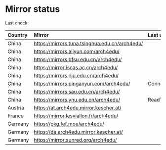 <script src="./time.js"></script>
# Mirror status
Last check: <script type="text/javascript">localize(1676312740.9837534);</script>

|Country|Mirror|Last update|
|:------|:-----|:----------|
|China|https://mirrors.tuna.tsinghua.edu.cn/arch4edu/|<script type="text/javascript">localize(1676270322);</script>|
|China|https://mirrors.aliyun.com/arch4edu/|<script type="text/javascript">localize(1676140349);</script>|
|China|https://mirrors.bfsu.edu.cn/arch4edu/|<script type="text/javascript">localize(1676270322);</script>|
|China|https://mirror.iscas.ac.cn/arch4edu/|<script type="text/javascript">localize(1676270322);</script>|
|China|https://mirrors.nju.edu.cn/arch4edu/|<script type="text/javascript">localize(1676270322);</script>|
|China|https://mirrors.pinganyun.com/arch4edu/|ConnectionError|
|China|https://mirrors.sau.edu.cn/arch4edu/|<script type="text/javascript">localize(1673850842);</script>|
|China|https://mirrors.ynu.edu.cn/arch4edu/|ReadTimeout|
|Austria|https://at.arch4edu.mirror.kescher.at/|<script type="text/javascript">localize(1676270322);</script>|
|France|https://mirror.lesviallon.fr/arch4edu/|<script type="text/javascript">localize(1676270322);</script>|
|Germany|https://pkg.fef.moe/arch4edu/|<script type="text/javascript">localize(1676270322);</script>|
|Germany|https://de.arch4edu.mirror.kescher.at/|<script type="text/javascript">localize(1676270322);</script>|
|Germany|https://mirror.sunred.org/arch4edu/|<script type="text/javascript">localize(1676270322);</script>|

<script src="./tablefilter/tablefilter.js"></script>
<script src="./table.js"></script>